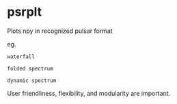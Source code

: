 # psrplt
Plots npy in recognized pulsar format

eg. 
    
    waterfall
    
    folded spectrum
    
    dynamic spectrum
    
User friendliness, flexibility, and modularity are important.
